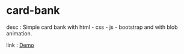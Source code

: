# card-bank
desc : Simple card bank with html - css -  js - bootstrap and with blob animation.

link : <a href="https://aliakbarnazemi.github.io/card-bank">Demo</a>

